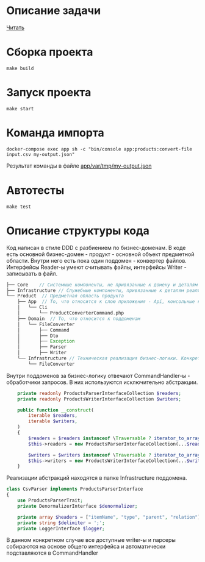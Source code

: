 # Описание задачи
[Читать](task/readme.txt)

# Сборка проекта
```shell
make build
```

# Запуск проекта
```shell
make start
```

# Команда импорта
```shell
docker-compose exec app sh -c "bin/console app:products:convert-file input.csv my-output.json"
```

Результат команды в файле [app/var/tmp/my-output.json](app/var/tmp/my-output.json)

# Автотесты
```shell
make test
```

# Описание структуры кода
Код написан в стиле DDD с разбиением по бизнес-доменам.
В коде есть основной бизнес-домен - продукт - основной объект предметной области.
Внутри него есть пока один поддомен - конвертер файлов.
Интерфейсы Reader-ы умеют считывать файлы, интерфейсы Writer - записывать в файл.

```php
├── Core    // Системные компоненты, не привязанные к домену и деталям реализации
├── Infrastructure // Служебные компоненты, привязанные к деталям реализации (БД, сериализаторы, нормализаторы, валидаторы)
└── Product  // Предметная область продукта
    ├── App  // То, что относится к слою приложения - Api, консольные команды и т.д
    │   └── Cli
    │       └── ProductConverterCommand.php
    ├── Domain  // То, что относится к поддоменам
    │   └── FileConverter
    │       ├── Command
    │       ├── Dto    
    │       ├── Exception
    │       ├── Parser
    │       ├── Writer
    └── Infrastructure // Техническая реализация бизнес-логики. Конкретные парсеры и обработчики файлов
        └── FileConverter
```

Внутри поддоменов за бизнес-логику отвечают CommandHandler-ы - обработчики запросов. В них используются исключительно абстракции.

```php
    private readonly ProductsParserInterfaceCollection $readers;
    private readonly ProductsWriterInterfaceCollection $writers;

    public function __construct(
        iterable $readers,
        iterable $writers,
    )
    {
        $readers = $readers instanceof \Traversable ? iterator_to_array($readers) : $readers;
        $this->readers = new ProductsParserInterfaceCollection(...$readers);

        $writers = $writers instanceof \Traversable ? iterator_to_array($writers) : $writers;
        $this->writers = new ProductsWriterInterfaceCollection(...$writers);
    }
```
Реализации абстракций находятся в папке Infrastructure поддомена.

```php
class CsvParser implements ProductsParserInterface
{
    use ProductsParserTrait;
    private DenormalizerInterface $denormalizer;

    private array $headers = ["itemName", "type", "parent", "relation"];
    private string $delimiter = ';';
    private LoggerInterface $logger;

```

В данном конкретном случае все доступные writer-ы и парсеры собираются на основе общего интерфейса и автоматически подставляются в CommandHandler